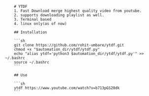        # YTDF 
        1. Fast Download merge highest quality video from youtube.
        2. supports downloading playlist as well.
        3. Terminal based
        4. linux only(as of now)

        ## Installation

        ```sh
        git clone https://github.com/rohit-umbare/ytdf.git
        chmod +x "$automation_dir/ytdf/ytdf.py"
        echo "alias ytdf='python3 $automation_dir/ytdf/ytdf.py'" >> ~/.bashrc
        source ~/.bashrc
        ```

        ## Use

        ```sh
        ytdf https://www.youtube.com/watch?v=b713pGS28dk
        ```

